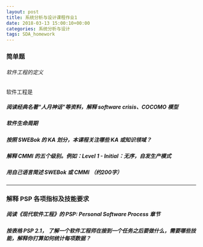 ```yaml
---
layout: post
title: 系统分析与设计课程作业1
date: 2018-03-13 15:00:10+00:00
categories: 系统分析与设计
tags: SDA_homework
---
```


### 简单题

###### 软件工程的定义

软件工程是

##### 阅读经典名著“人月神话”等资料，解释   software crisis、COCOMO 模型

##### 软件生命周期

##### 按照 SWEBok 的 KA 划分，本课程关注哪些   KA 或知识领域？

##### 解释 CMMI 的五个级别。例如：Level 1 - Initial：无序，自发生产模式

##### 用自己语言简述 SWEBok 或 CMMI （约200字）
------

### 解释 PSP 各项指标及技能要求

##### 阅读《现代软件工程》的 PSP: Personal Software Process 章节

##### 按表格 PSP 2.1， 了解一个软件工程师在接到一个任务之后要做什么，需要哪些技能，解释你打算如何统计每项数据？